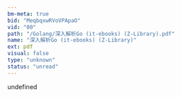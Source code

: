 ```yaml
---
bm-meta: true
bid: "MeqbqxwRVoVPApaO"
vid: "00"
path: "/Golang/深入解析Go (it-ebooks) (Z-Library).pdf"
name: "深入解析Go (it-ebooks) (Z-Library)"
ext: pdf
visual: false
type: "unknown"
status: "unread"
---
```

undefined